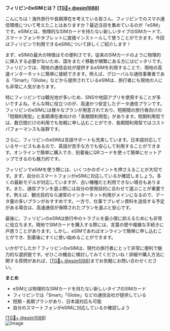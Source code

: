 **フィリピンのeSIMとは？ [[TG💪+ @esim1088](https://t.me/s/esim1088)]**

こんにちは！海外旅行や長期滞在を考えている皆さん、フィリピンでのスマホ通信環境について考えたことはありますか？最近注目を集めているのが「eSIM」です。eSIMとは、物理的なSIMカードを持たない新しいタイプのSIMカードで、スマートフォンやタブレットに直接インストールして使うことができます。今回はフィリピンで利用できるeSIMについて詳しくご紹介します！

まず、eSIMの最大の特徴はその便利さです。従来のSIMカードのように物理的に挿入する必要がないため、国をまたぐ移動が頻繁にある方にはピッタリです。フィリピンでは、現地の通信会社が提供するeSIMを利用することで、現地の高速インターネットに簡単に接続できます。例えば、グローバルな通信事業者である「Smart」「Globe」などから提供されているeSIMは、旅行者にも現地の人にも非常に人気があります。

特にフィリピンでは観光地が多いため、SNSや地図アプリを使用することが多いですよね。そんな時に役立つのが、高速かつ安定したデータ通信プランです。フィリピンのeSIMには様々なプランが用意されており、短期間の旅行者向けの「短期利用型」と長期滞在者向けの「長期間利用型」があります。短期利用型では、数日間だけの利用でも気軽に申し込むことができ、長期間利用型ではコストパフォーマンスも抜群です。

さらに、フィリピンのeSIMは言語サポートも充実しています。日本語対応しているサービスもあるので、英語が苦手な方でも安心して利用することができます。オンラインで簡単に購入でき、到着後にQRコードを使って簡単にセットアップできるのも魅力的です。

フィリピンでeSIMを使う際には、いくつかのポイントを押さえることが大切です。まず、自分のスマートフォンがeSIMに対応しているか確認しましょう。多くの最新モデルが対応していますが、古い機種だと利用できない場合もあります。また、通信プランを選ぶ際には自分の使用目的に合わせて選ぶことが重要です。例えば、観光目的なら通常のインターネット利用がメインになるので、データ量の多いプランがおすすめです。一方で、仕事でプレゼン資料を送信する予定がある場合は、高速通信が保障されたプランを選ぶと安心です。

最後に、フィリピンのeSIMは旅行中のトラブルを最小限に抑えるためにも非常に役立ちます。現地でSIMカードを購入する際には、言葉の壁や複雑な手続きに戸惑うことがあります。しかし、eSIMであればオンラインで簡単に申し込むことができ、到着後にすぐに使い始めることができます。

いかがでしたか？フィリピンのeSIMは、現代の旅行者にとって非常に便利で魅力的な選択肢です。ぜひこの機会に検討してみてくださいね！詳細や購入方法に関する質問があれば、[[TG💪+ @esim1088](https://t.me/s/esim1088)]までお気軽にお問い合わせください。

**まとめ**
- eSIMとは物理的なSIMカードを持たない新しいタイプのSIMカード
- フィリピンでは「Smart」「Globe」などの通信会社が提供している
- 短期・長期プランがあり、日本語対応も可能
- 自分のスマートフォンがeSIMに対応しているか確認しよう

[[TG💪+ @esim1088](https://t.me/s/esim1088)]  
![Image](https://i.postimg.cc/Y0z9fWf4/image.png)